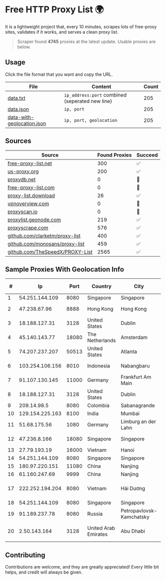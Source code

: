 
# Free HTTP Proxy List 🌍

It is a lightweight project that, every 10 minutes, scrapes lots of free-proxy sites, validates if it works, and serves a clean proxy list.


> Scraper found **4745** proxies at the latest update. Usable proxies are below.

## Usage

Click the file format that you want and copy the URL.


|File|Content|Count|
|----|-------|-----|
|[data.txt](https://raw.githubusercontent.com/themiralay/Proxy-List-World/master/data.txt)|`ip_address:port` combined (seperated new line)|205|
|[data.json](https://raw.githubusercontent.com/themiralay/Proxy-List-World/master/data.json)|`ip, port`|205|
|[data-with-geolocation.json](https://raw.githubusercontent.com/themiralay/Proxy-List-World/master/data-with-geolocation.json)|`ip, port, geolocation`|205|

## Sources

|Source|Found Proxies|Succeed|
|------|-------------|-------|
|[free-proxy-list.net](https://free-proxy-list.net)|300|✅|
|[us-proxy.org](https://www.us-proxy.org)|200|✅|
|[proxydb.net](http://proxydb.net)|0|🚫|
|[free-proxy-list.com](https://free-proxy-list.com/?page=&port=&type%5B%5D=http&type%5B%5D=https&up_time=0&search=Search)|0|🚫|
|[proxy-list.download](https://www.proxy-list.download/HTTP)|26|✅|
|[vpnoverview.com](https://vpnoverview.com/privacy/anonymous-browsing/free-proxy-servers)|0|🚫|
|[proxyscan.io](https://www.proxyscan.io)|0|🚫|
|[proxylist.geonode.com](https://proxylist.geonode.com/api/proxy-list?limit=300&page=1&sort_by=lastChecked&sort_type=desc&protocols=http,https)|219|✅|
|[proxyscrape.com](https://api.proxyscrape.com/v2/?request=displayproxies&protocol=http&timeout=10000&country=all&ssl=all&anonymity=all)|576|✅|
|[github.com/clarketm/proxy-list](https://raw.githubusercontent.com/clarketm/proxy-list/master/proxy-list-raw.txt)|400|✅|
|[github.com/monosans/proxy-list](https://raw.githubusercontent.com/monosans/proxy-list/main/proxies/http.txt)|459|✅|
|[github.com/TheSpeedX/PROXY-List](https://raw.githubusercontent.com/TheSpeedX/PROXY-List/master/http.txt)|2565|✅|


## Sample Proxies With Geolocation Info

|#|Ip|Port|Country|City|Internet Service Provider|
|-|--|----|-------|----|-------------------------|
|1|54.251.144.109|8080|Singapore|Singapore|Amazon.com, Inc.|
|2|47.238.67.96|8888|Hong Kong|Hong Kong|Alibaba (US) Technology Co., Ltd.|
|3|18.188.127.31|3128|United States|Dublin|Amazon.com, Inc.|
|4|45.140.143.77|18080|The Netherlands|Amsterdam|RoyaleHosting BV|
|5|74.207.237.207|50513|United States|Atlanta|Akamai Technologies, Inc.|
|6|103.254.106.156|8010|Indonesia|Nabangbaru|PT GIGA PATRA MULTIMEDIA|
|7|91.107.130.145|11000|Germany|Frankfurt Am Main|Hetzner Online AG|
|8|18.188.127.31|3128|United States|Dublin|Amazon.com, Inc.|
|9|209.14.98.5|8080|Colombia|Sabanagrande|AGIS|
|10|129.154.225.163|8100|India|Mumbai|Oracle Corporation|
|11|51.68.175.56|1080|Germany|Limburg an der Lahn|OVH SAS|
|12|47.236.8.166|18080|Singapore|Singapore|Alibaba (US) Technology Co., Ltd.|
|13|27.79.193.19|16000|Vietnam|Hanoi|Viettel Corporation|
|14|54.251.144.109|8080|Singapore|Singapore|Amazon.com, Inc.|
|15|180.97.220.151|11080|China|Nanjing|Chinanet|
|16|61.160.247.69|9999|China|Nanjing|China Telecom|
|17|222.252.194.204|8080|Vietnam|Hải Dương|VietNam Post and Telecom Corporation|
|18|54.251.144.109|8080|Singapore|Singapore|Amazon.com, Inc.|
|19|91.189.237.78|8080|Russia|Petropavlovsk-Kamchatsky|InterkamService Ltd|
|20|2.50.143.164|3128|United Arab Emirates|Abu Dhabi|Emirates Telecommunications Corporation|



## Contributing

Contributions are welcome, and they are greatly appreciated! Every
little bit helps, and credit will always be given.

